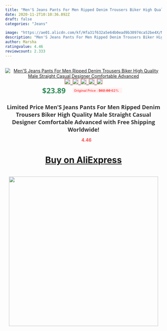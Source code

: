 ```yaml
---
title: "Men'S Jeans Pants For Men Ripped Denim Trousers Biker High Quality Male Straight Casual Designer Comfortable Advanced"
date: 2020-11-2T10:10:36.892Z
draft: false
categories: "Jeans"

image: "https://ae01.alicdn.com/kf/Hfa31f632a5e64b0ead9b30974ca52be4X/Men-S-Jeans-Pants-For-Men-Ripped-Denim-Trousers-Biker-High-Quality-Male-Straight-Casual-Designer.jpg"
description: "Men'S Jeans Pants For Men Ripped Denim Trousers Biker High Quality Male Straight Casual Designer Comfortable Advanced"
author: Marsha
ratingvalue: 4.46
reviewcount: 2.333
---
```

<br>
<div style="text-align: center;">
<a href="https://s.click.aliexpress.com/e/_999V9j" target="_blank" rel="nofollow noopener noreferrer"><img alt="Men'S Jeans Pants For Men Ripped Denim Trousers Biker High Quality Male Straight Casual Designer Comfortable Advanced" class="magnifier-image" src="https://ae01.alicdn.com/kf/Hfa31f632a5e64b0ead9b30974ca52be4X/Men-S-Jeans-Pants-For-Men-Ripped-Denim-Trousers-Biker-High-Quality-Male-Straight-Casual-Designer.jpg_640x640.jpg">
<br>
<img style="border:1px solid salmon" src="https://ae01.alicdn.com/kf/Hfa31f632a5e64b0ead9b30974ca52be4X/Men-S-Jeans-Pants-For-Men-Ripped-Denim-Trousers-Biker-High-Quality-Male-Straight-Casual-Designer.jpg_120x120.jpg">&nbsp;&nbsp;<img style="border:1px solid salmon" src="https://ae01.alicdn.com/kf/H256818c8343d490884632d2092a2709a0/Men-S-Jeans-Pants-For-Men-Ripped-Denim-Trousers-Biker-High-Quality-Male-Straight-Casual-Designer.jpg_120x120.jpg">&nbsp;&nbsp;<img style="border:1px solid salmon" src="https://ae01.alicdn.com/kf/Hdf49bb5bac424604bd873dba1025c4adg/Men-S-Jeans-Pants-For-Men-Ripped-Denim-Trousers-Biker-High-Quality-Male-Straight-Casual-Designer.jpg_120x120.jpg">&nbsp;&nbsp;<img style="border:1px solid salmon" src="https://ae01.alicdn.com/kf/H731f1cd762aa4611b6f6d1702783cf56o/Men-S-Jeans-Pants-For-Men-Ripped-Denim-Trousers-Biker-High-Quality-Male-Straight-Casual-Designer.jpg_120x120.jpg">&nbsp;&nbsp;<img style="border:1px solid salmon" src="https://ae01.alicdn.com/kf/H85f6d85fcc424cc099ea5732f0dabbe8B/Men-S-Jeans-Pants-For-Men-Ripped-Denim-Trousers-Biker-High-Quality-Male-Straight-Casual-Designer.jpg_120x120.jpg"></a></div><br0>
<div style="text-align: center;"><span style="background-color: white; border: 0px; box-sizing: border-box; color: seagreen; display: inline-block; font-family: &quot;open sans&quot; , &quot;arial&quot; , &quot;helvetica&quot; , sans-serif , &quot;heiti&quot;; font-size: 24px; font-stretch: inherit; font-weight: 700; line-height: inherit; margin: 0px 10px 0px 0px; padding: 0px; vertical-align: middle;">$23.89 </span>
<span style="background: rgb(255 , 241 , 241); border-radius: 3px; border: 0px; box-sizing: border-box; color: #ff4747; display: inline-block; font-family: inherit; font-size: 12px; font-stretch: inherit; font-style: inherit; font-variant: inherit; font-weight: 600; line-height: inherit; margin: 0px; padding: 2px 5px; transform: scale(0.9); vertical-align: middle;">Original Price : <b style="text-decoration: line-through;">$62.88 </b> 62%&nbsp;&nbsp;</span></div>
<h1 style="color: #333333; display: inline-block; font-family: &quot;open sans&quot; , &quot;arial&quot; , &quot;helvetica&quot; , sans-serif , &quot;heiti&quot;; font-size: 18px; font-stretch: inherit; font-weight: 700; text-align: center;">Limited Price Men'S Jeans Pants For Men Ripped Denim Trousers Biker High Quality Male Straight Casual Designer Comfortable Advanced with Free Shipping Worldwide!</h1>
<div style="color: #ff4747; text-align: center;">
<img src="https://4.bp.blogspot.com/-M0ZcTcb-5uY/XleCXlxnR4I/AAAAAAAAAEc/OrjgMkXV1oMQFaCRZj5HQwOCBcu3w1FegCPcBGAYYCw/s1600/star.png" style="height: 15px;">&nbsp;<b>4.46</b></div>
<div class="button_cont" align="center"><a class="buynow_a" href="https://s.click.aliexpress.com/e/_999V9j" target="_blank" rel="nofollow noopener noreferrer"><H1>Buy on AliExpress</H1></a></div><br>
<div class="separator" style="clear: both; text-align: center;">
<img src="https://lh3.googleusercontent.com/-pTy5HemUv9M/XlePHvY0dAI/AAAAAAAAAE4/0nX5iRUoIWY8eMW9Dpxeirr157OZliDIgCLcBGAsYHQ/s1600/badge.gif" width="480">
</div>
